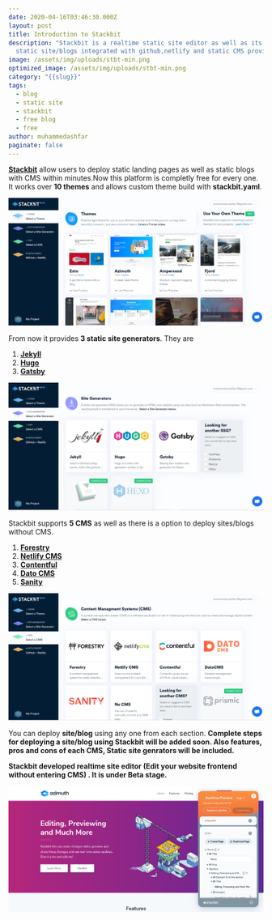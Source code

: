 ```yaml
---
date: 2020-04-16T03:46:30.000Z
layout: post
title: Introduction to Stackbit
description: "Stackbit is a realtime static site editor as well as its deploys
  static site/blogs integrated with github,netlify and static CMS providers. "
image: /assets/img/uploads/stbt-min.png
optimized_image: /assets/img/uploads/stbt-min.png
category: "{{slug}}"
tags:
  - blog
  - static site
  - stackbit
  - free blog
  - free
author: muhammedashfar
paginate: false
---
```

**[Stackbit](https://stackbit.com)** allow users to deploy static landing pages as well as static blogs with CMS within minutes.Now this platform is completly free for every one. It works over **10 themes** and allows custom theme build with **stackbit.yaml**. 

![Stackbit Themes](/assets/img/uploads/skbt1.png "Stackbit Themes")

From now it provides **3 static site generators**. They are

1. **[Jekyll](https://jekyllrb.com/)**
2. **[Hugo](https://gohugo.io/)**
3. **[Gatsby](https://www.gatsbyjs.org/)**

![Stackbit Static Site Generators](/assets/img/uploads/skbt2.png "Stackbit Static Site Generators")

Stackbit supports **5 CMS** as well as there is a option to deploy sites/blogs without CMS.

1. **[Forestry](https://forestry.io/)**
2. **[Netlify CMS](https://www.netlifycms.org/)**
3. **[Contentful](<https://www.contentful.com >)**
4. **[Dato CMS](https://datocms.com)**
5. **[Sanity](https://sanity.io)**

![Stackbit CMS](/assets/img/uploads/skbt3-min.png "Stackbit CMS")

You can deploy **site/blog** using any one from each section. **Complete steps for deploying a site/blog using Stackbit will be added soon. Also features, pros and cons of each CMS, Static site genrators will be included.**

**Stackbit developed realtime site editor (Edit your website frontend without entering CMS) . It is under Beta stage.**

![Stackbit Realtime Editor](/assets/img/uploads/skbt4-min.png "Stackbit Realtime Editor")